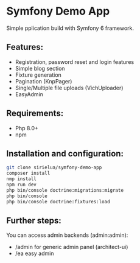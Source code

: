 
# Symfony Demo App

Simple pplication build with Symfony 6 framework.

## Features:

- Registration, password reset and login features
- Simple blog section
- Fixture generation
- Pagination (KnpPager)
- Single/Multiple file uploads (VichUploader)
- EasyAdmin

## Requirements:

- Php 8.0+
- npm

## Installation and configuration:

```sh
git clone sirielua/symfony-demo-app
composer install
nmp install
npm run dev
php bin/console doctrine:migrations:migrate
php bin/console 
php bin/console doctrine:fixtures:load
```

## Further steps:

You can access admin backends (admin:admin):

- /admin for generic admin panel (architect-ui)
- /ea easy admin
